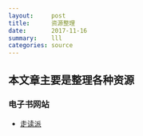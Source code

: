 ```yaml
---
layout:     post
title:      资源整理
date:       2017-11-16
summary:	lll
categories: source
---
```




## 本文章主要是整理各种资源

### 电子书网站

* [走读派][1]


[1]:http://www.zoudupai.com/